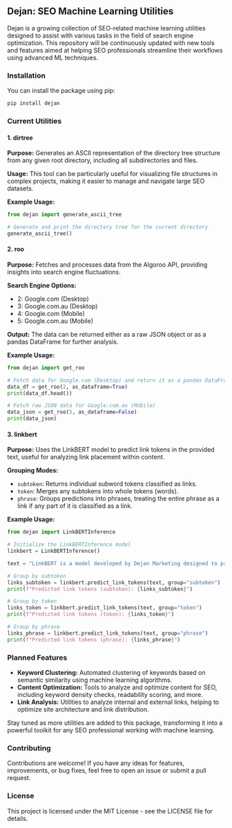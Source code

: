 ## Dejan: SEO Machine Learning Utilities

Dejan is a growing collection of SEO-related machine learning utilities designed to assist with various tasks in the field of search engine optimization. This repository will be continuously updated with new tools and features aimed at helping SEO professionals streamline their workflows using advanced ML techniques.

### Installation

You can install the package using pip:

```bash
pip install dejan
```

### Current Utilities

#### 1. dirtree

**Purpose:** Generates an ASCII representation of the directory tree structure from any given root directory, including all subdirectories and files.

**Usage:** This tool can be particularly useful for visualizing file structures in complex projects, making it easier to manage and navigate large SEO datasets.

**Example Usage:**

```python
from dejan import generate_ascii_tree

# Generate and print the directory tree for the current directory
generate_ascii_tree()
```

#### 2. roo

**Purpose:** Fetches and processes data from the Algoroo API, providing insights into search engine fluctuations.

**Search Engine Options:**

* 2: Google.com (Desktop)
* 3: Google.com.au (Desktop)
* 4: Google.com (Mobile)
* 5: Google.com.au (Mobile)

**Output:** The data can be returned either as a raw JSON object or as a pandas DataFrame for further analysis.

**Example Usage:**

```python
from dejan import get_roo

# Fetch data for Google.com (Desktop) and return it as a pandas DataFrame
data_df = get_roo(2, as_dataframe=True)
print(data_df.head())

# Fetch raw JSON data for Google.com.au (Mobile)
data_json = get_roo(5, as_dataframe=False)
print(data_json)
```

#### 3. linkbert

**Purpose:** Uses the LinkBERT model to predict link tokens in the provided text, useful for analyzing link placement within content.

**Grouping Modes:**

* `subtoken`: Returns individual subword tokens classified as links.
* `token`: Merges any subtokens into whole tokens (words).
* `phrase`: Groups predictions into phrases, treating the entire phrase as a link if any part of it is classified as a link.

**Example Usage:**

```python
from dejan import LinkBERTInference

# Initialize the LinkBERTInference model
linkbert = LinkBERTInference()

text = "LinkBERT is a model developed by Dejan Marketing designed to predict natural link placement within web content."

# Group by subtoken
links_subtoken = linkbert.predict_link_tokens(text, group="subtoken")
print(f"Predicted link tokens (subtoken): {links_subtoken}")

# Group by token
links_token = linkbert.predict_link_tokens(text, group="token")
print(f"Predicted link tokens (token): {links_token}")

# Group by phrase
links_phrase = linkbert.predict_link_tokens(text, group="phrase")
print(f"Predicted link tokens (phrase): {links_phrase}")
```

### Planned Features

* **Keyword Clustering:** Automated clustering of keywords based on semantic similarity using machine learning algorithms.
* **Content Optimization:** Tools to analyze and optimize content for SEO, including keyword density checks, readability scoring, and more.
* **Link Analysis:** Utilities to analyze internal and external links, helping to optimize site architecture and link distribution.

Stay tuned as more utilities are added to this package, transforming it into a powerful toolkit for any SEO professional working with machine learning.

### Contributing

Contributions are welcome! If you have any ideas for features, improvements, or bug fixes, feel free to open an issue or submit a pull request.

### License

This project is licensed under the MIT License - see the LICENSE file for details. 

